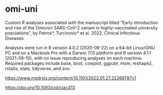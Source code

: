 # omi-uni
Custom R analyses associated with the manuscript titled "Early introduction and rise of the Omicron SARS-CoV-2 variant in highly-vaccinated university populations", by Petros*, Turcinovic* et al. 2022, Clinical Infectious Diseases.

Analyses were run in R version 4.0.2 (2020-06-22) on a 64-bit Linux/GNU PC and on a Macbook Pro with a Darwin 17.0 platform and R version 4.1.1 (2021-08-10), with no issue reproducing analyses on each machine. Required packages include base, boot, cowplot, ggpubr, msm, reshape2, rstatix, stats, tidyverse, and zoo.

https://www.medrxiv.org/content/10.1101/2022.01.27.22269787v1

https://doi.org/10.1093/cid/ciac413
